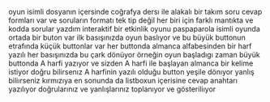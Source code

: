 oyun isimli dosyanın içersinde coğrafya dersı ile alakalı bir takım soru cevap formları var ve soruların formatı tek tip değil her biri için farklı mantıkta ve kodda sorular yazdım interaktif bir etkinlik oyunu
paspaparola isimli oyunda ortada bir buton var ilk basışınızda oyun baslıyor ve bu büyük buttonun etrafında küçük buttonlar var her buttonda almanca alfabesinden bir harf yazılı her basışınızda bu çark dönüyor örneğin oyun başladıgı zaman büyük buttonda A harfi yazıyor ve sizden A harfi ile başlayan almanca bir kelime istiyor doğru bilirsenız A harfinin yazılı olduğu button yeşile dönıyor yanlış biliırseniz kırmızıya en sonunda da listboxun içerisine cevap anahtarı yazılıyor doğrularınız ve yanlışlarınız toplanıyor ve gösteriliıyor
